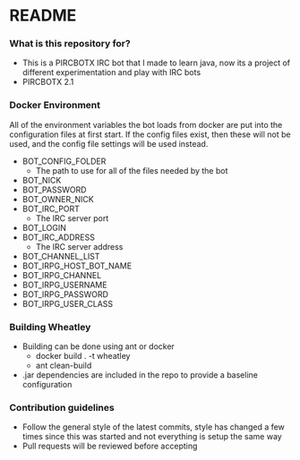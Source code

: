 # README #

### What is this repository for? ###

* This is a PIRCBOTX IRC bot that I made to learn java, now its a project of different experimentation and play with IRC bots
* PIRCBOTX 2.1

### Docker Environment
All of the environment variables the bot loads from docker are put into the configuration files at first start. If the config files exist, then these will not be used, and the config file settings will be used instead.
* BOT_CONFIG_FOLDER
  * The path to use for all of the files needed by the bot
* BOT_NICK
* BOT_PASSWORD
* BOT_OWNER_NICK
* BOT_IRC_PORT
  * The IRC server port
* BOT_LOGIN
* BOT_IRC_ADDRESS
  * The IRC server address
* BOT_CHANNEL_LIST
* BOT_IRPG_HOST_BOT_NAME
* BOT_IRPG_CHANNEL
* BOT_IRPG_USERNAME
* BOT_IRPG_PASSWORD
* BOT_IRPG_USER_CLASS


### Building Wheatley ###

* Building can be done using ant or docker
  * docker build . -t wheatley
  * ant clean-build
* .jar dependencies are included in the repo to provide a baseline configuration

### Contribution guidelines ###

* Follow the general style of the latest commits, style has changed a few times since this was started and not everything is setup the same way
* Pull requests will be reviewed before accepting
